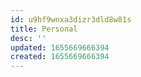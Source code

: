 ```yaml
---
id: u9hf9wnxa3dizr3dld8w81s
title: Personal
desc: ''
updated: 1655669666394
created: 1655669666394
---
```


